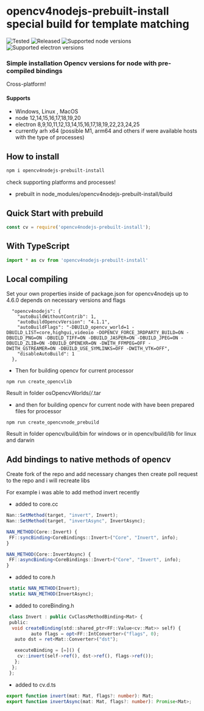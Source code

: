 # opencv4nodejs-prebuilt-install special build for template matching

![Tested](https://github.com/udarrr/opencv4nodejs-prebuilt-install/workflows/Tests/badge.svg)
![Released](https://github.com/udarrr/opencv4nodejs-prebuilt-install/workflows/Create%20tagged%20release/badge.svg)
![Supported node versions](https://img.shields.io/badge/node-12%2C%2013%2C%2014%2C%2015%2C%2016%2C%2017%2C%2018%2C%2019%2C%2020-green)
![Supported electron versions](https://img.shields.io/badge/electron-8%2C%209%2C%2010%2C%2011%2C%2012%2C%2013%2C%2014%2C%2015%2C%2016%2C%2017%2C%2018%2C%2019%2C%2022%2C%2023%2C%2024%2C%2025-green)

### Simple installation Opencv versions for node with pre-compiled bindings

Cross-platform!

#### Supports

- Windows, Linux , MacOS
- node 12,14,15,16,17,18,19,20
- electron 8,9,10,11,12,13,14,15,16,17,18,19,22,23,24,25
- currently arh x64 (possible M1, arm64 and others if were available hosts with the type of processes)

## How to install

``` bash
npm i opencv4nodejs-prebuilt-install
```

check supporting platforms and processes!

- prebuilt in node_modules/opencv4nodejs-prebuilt-install/build

## Quick Start with prebuild

``` javascript
const cv = require('opencv4nodejs-prebuilt-install');
```

## With TypeScript

``` javascript
import * as cv from 'opencv4nodejs-prebuilt-install'
```

## Local compiling

Set your own properties inside of package.json for opencv4nodejs up to 4.6.0 depends on necessary versions and flags

```nodejs
  "opencv4nodejs": {
    "autoBuildWithoutContrib": 1,
    "autoBuildOpencvVersion": "4.1.1",
    "autoBuildFlags": "-DBUILD_opencv_world=1 -DBUILD_LIST=core,highgui,videoio -DOPENCV_FORCE_3RDPARTY_BUILD=ON -DBUILD_PNG=ON -DBUILD_TIFF=ON -DBUILD_JASPER=ON -DBUILD_JPEG=ON -DBUILD_ZLIB=ON -DBUILD_OPENEXR=ON -DWITH_FFMPEG=OFF -DWITH_GSTREAMER=ON -DBUILD_USE_SYMLINKS=OFF -DWITH_VTK=OFF",
    "disableAutoBuild": 1
  },
```

- Then for building opencv for current processor

```nodejs
npm run create_opencvlib
```

Result in folder osOpencvWorlds/*/*.tar

- and then for building opencv for current node with have been prepared files for processor

```nodejs
npm run create_opencvnode_prebuild
```

Result in folder opencv/build/bin for windows or in opencv/build/lib for linux and darwin

## Add bindings to native methods of opencv

Create fork of the repo and add necessary changes then create poll request to the repo and i will recreate libs

For example i was able to add method invert recently

- added to core.cc

```typescript
Nan::SetMethod(target, "invert", Invert);
Nan::SetMethod(target, "invertAsync", InvertAsync);

NAN_METHOD(Core::Invert) {
 FF::syncBinding<CoreBindings::Invert>("Core", "Invert", info);
}

NAN_METHOD(Core::InvertAsync) {
 FF::asyncBinding<CoreBindings::Invert>("Core", "Invert", info);
}
```

- added to core.h

```typescript
 static NAN_METHOD(Invert);
 static NAN_METHOD(InvertAsync);
```

- added to coreBinding.h

```typescript
 class Invert : public CvClassMethodBinding<Mat> {
 public:
  void createBinding(std::shared_ptr<FF::Value<cv::Mat>> self) {
         auto flags = opt<FF::IntConverter>("flags", 0);
   auto dst = ret<Mat::Converter>("dst");

   executeBinding = [=]() {
    cv::invert(self->ref(), dst->ref(), flags->ref());
   };
  };
 };
```

- added to cv.d.ts

```typescript
export function invert(mat: Mat, flags?: number): Mat;
export function invertAsync(mat: Mat, flags?: number): Promise<Mat>;
```
